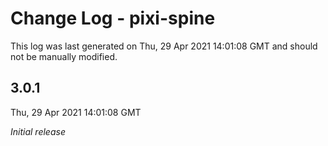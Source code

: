 # Change Log - pixi-spine

This log was last generated on Thu, 29 Apr 2021 14:01:08 GMT and should not be manually modified.

## 3.0.1
Thu, 29 Apr 2021 14:01:08 GMT

_Initial release_

